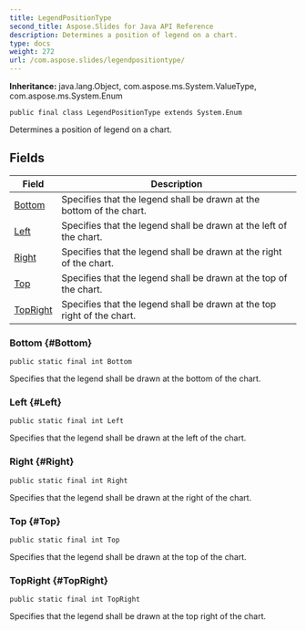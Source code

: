 ```yaml
---
title: LegendPositionType
second_title: Aspose.Slides for Java API Reference
description: Determines a position of legend on a chart.
type: docs
weight: 272
url: /com.aspose.slides/legendpositiontype/
---
```

**Inheritance:**
java.lang.Object, com.aspose.ms.System.ValueType, com.aspose.ms.System.Enum
```
public final class LegendPositionType extends System.Enum
```

Determines a position of legend on a chart.
## Fields

| Field | Description |
| --- | --- |
| [Bottom](#Bottom) | Specifies that the legend shall be drawn at the bottom of the chart. |
| [Left](#Left) | Specifies that the legend shall be drawn at the left of the chart. |
| [Right](#Right) | Specifies that the legend shall be drawn at the right of the chart. |
| [Top](#Top) | Specifies that the legend shall be drawn at the top of the chart. |
| [TopRight](#TopRight) | Specifies that the legend shall be drawn at the top right of the chart. |
### Bottom {#Bottom}
```
public static final int Bottom
```


Specifies that the legend shall be drawn at the bottom of the chart.

### Left {#Left}
```
public static final int Left
```


Specifies that the legend shall be drawn at the left of the chart.

### Right {#Right}
```
public static final int Right
```


Specifies that the legend shall be drawn at the right of the chart.

### Top {#Top}
```
public static final int Top
```


Specifies that the legend shall be drawn at the top of the chart.

### TopRight {#TopRight}
```
public static final int TopRight
```


Specifies that the legend shall be drawn at the top right of the chart.

